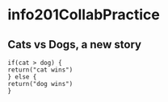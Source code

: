 # info201CollabPractice

## Cats vs Dogs, a new story

``` {r}
if(cat > dog) {
return("cat wins")
} else {
return("dog wins")
}
```